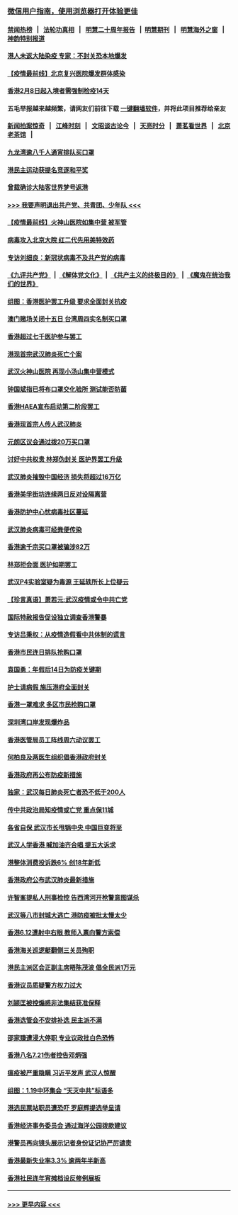 ### [微信用户指南，使用浏览器打开体验更佳](https://github.com/gfw-breaker/banned-news1/blob/master/indexes/wechat-guide.md?t=0)
#### [禁闻热榜](热点新闻.md?t=0)  &nbsp;&nbsp;|&nbsp;&nbsp; [法轮功真相](https://github.com/gfw-breaker/truth/blob/master/README.md?t=0) &nbsp;&nbsp;|&nbsp;&nbsp; [明慧二十周年报告](https://github.com/gfw-breaker/mh-reports/blob/master/README.md?t=0) &nbsp;&nbsp;|&nbsp;&nbsp;[明慧期刊](https://github.com/gfw-breaker/mh-qikan) &nbsp;&nbsp;|&nbsp;&nbsp; [明慧海外之窗](https://github.com/gfw-breaker/mh-news/blob/master/README.md?t=0) &nbsp;&nbsp;|&nbsp;&nbsp; [神韵特别报道](https://github.com/gfw-breaker/mh-news/blob/master/shenyun.md?t=0)
#### [港人未返大陆染疫 专家：不封关恐本地爆发](../pages/nsc415/n11848021.md?t=02061511) 
#### [【疫情最前线】北京复兴医院爆发群体感染](../pages/nsc415/n11847626.md?t=02061511) 
#### [香港2月8日起入境者需强制检疫14天](../pages/nsc415/n11847658.md?t=02061511) 
#### 五毛举报越来越频繁，请网友们前往下载 [一键翻墙软件](https://github.com/gfw-breaker/ssr-accounts)，并将此项目推荐给亲友
#### [新闻拍案惊奇](https://github.com/gfw-breaker/banned-news1/blob/master/pages/link4.md) &nbsp;&nbsp;|&nbsp;&nbsp; [江峰时刻](https://github.com/gfw-breaker/banned-news1/blob/master/pages/link4.md) &nbsp;&nbsp;|&nbsp;&nbsp; [文昭谈古论今](https://github.com/gfw-breaker/banned-news1/blob/master/pages/link4.md) &nbsp;&nbsp;|&nbsp;&nbsp; [天亮时分](https://github.com/gfw-breaker/banned-news1/blob/master/pages/link4.md) &nbsp;&nbsp;|&nbsp;&nbsp; [萧茗看世界](https://github.com/gfw-breaker/banned-news1/blob/master/pages/link4.md) &nbsp;&nbsp;|&nbsp;&nbsp; [北京老茶馆](https://github.com/gfw-breaker/banned-news1/blob/master/pages/link4.md) &nbsp;&nbsp;|&nbsp;&nbsp; 
#### [九龙湾逾八千人通宵排队买口罩](../pages/nsc415/n11847647.md?t=02061511) 
#### [港民主运动获提名竞逐和平奖](../pages/nsc415/n11847633.md?t=02061511) 
#### [曾载确诊大陆客世界梦号返港](../pages/nsc415/n11847608.md?t=02061511) 
#### [>>> 我要声明退出共产党、共青团、少年队 <<<](https://github.com/begood0513/goodnews/blob/master/quit/letter.md) 
#### [【疫情最前线】火神山医院如集中营 被军管](../pages/nsc415/n11847524.md?t=02061511) 
#### [病毒攻入北京大院 红二代先用美特效药](../pages/nsc415/n11847427.md?t=02061511) 
#### [专访刘细良：新冠状病毒不及共产党的病毒](../pages/nsc415/n11847164.md?t=02061511) 
#### [《九评共产党》](https://github.com/begood0513/9ping.md/blob/master/README.md) &nbsp;|&nbsp; [《解体党文化》](../../../../jtdwh.md/blob/master/README.md)  &nbsp;|&nbsp; [《共产主义的终极目的》](../../../../gczydzjmd.md/blob/master/README.md) &nbsp;|&nbsp; [《魔鬼在统治我们的世界》](../../../../mgztzwmdsj.md/blob/master/README.md) 
#### [组图：香港医护罢工升级 要求全面封关抗疫](../pages/nsc415/n11844107.md?t=02061511) 
#### [澳门赌场关闭十五日 台湾周四实名制买口罩](../pages/nsc415/n11845083.md?t=02061511) 
#### [香港超过七千医护参与罢工](../pages/nsc415/n11845051.md?t=02061511) 
#### [港现首宗武汉肺炎死亡个案](../pages/nsc415/n11844998.md?t=02061511) 
#### [武汉火神山医院 再现小汤山集中营模式](../pages/nsc415/n11844763.md?t=02061511) 
#### [钟国斌指已将布口罩交化验所 测试能否防菌](../pages/nsc415/n11842783.md?t=02061511) 
#### [香港HAEA宣布启动第二阶段罢工](../pages/nsc415/n11842723.md?t=02061511) 
#### [香港现首宗人传人武汉肺炎](../pages/nsc415/n11842766.md?t=02061511) 
#### [元朗区议会通过拨20万买口罩](../pages/nsc415/n11842754.md?t=02061511) 
#### [讨好中共权贵 林郑伪封关 医护界罢工升级](../pages/nsc415/n11842359.md?t=02061511) 
#### [武汉肺炎摧毁中国经济 损失将超过16万亿](../pages/nsc415/n11839723.md?t=02061511) 
#### [香港美孚街坊连续两日反对设隔离营](../pages/nsc415/n11839962.md?t=02061511) 
#### [香港防护中心忧病毒社区蔓延](../pages/nsc415/n11839933.md?t=02061511) 
#### [武汉肺炎病毒可经粪便传染](../pages/nsc415/n11839939.md?t=02061511) 
#### [香港逾千宗买口罩被骗涉82万](../pages/nsc415/n11839914.md?t=02061511) 
#### [林郑拒会面 医护如期罢工](../pages/nsc415/n11839892.md?t=02061511) 
#### [武汉P4实验室疑为毒源 王延轶所长上位疑云](../pages/nsc415/n11835543.md?t=02061511) 
#### [【珍言真语】萧若元:武汉疫情或令中共亡党](../pages/nsc415/n11829394.md?t=02061511) 
#### [国际特赦报告促设独立调查香港警暴](../pages/nsc415/n11833845.md?t=02061511) 
#### [专访吕秉权：从疫情造假看中共体制的谎言](../pages/nsc415/n11833813.md?t=02061511) 
#### [香港市民连日排队抢购口罩](../pages/nsc415/n11833794.md?t=02061511) 
#### [袁国勇：年假后14日为防疫关键期](../pages/nsc415/n11831088.md?t=02061511) 
#### [护士请病假 施压港府全面封关](../pages/nsc415/n11831030.md?t=02061511) 
#### [香港一罩难求 多区市民抢购口罩](../pages/nsc415/n11831002.md?t=02061511) 
#### [深圳湾口岸发现爆炸品](../pages/nsc415/n11828802.md?t=02061511) 
#### [香港医管局员工阵线周六动议罢工](../pages/nsc415/n11828762.md?t=02061511) 
#### [何柏良及两医生组织倡香港政府封关](../pages/nsc415/n11828749.md?t=02061511) 
#### [香港政府再公布防疫新措施](../pages/nsc415/n11828716.md?t=02061511) 
#### [独家：武汉每日肺炎死亡者恐不低于200人](../pages/nsc415/n11828240.md?t=02061511) 
#### [传中共政治局知疫情或亡党 重点保11城](../pages/nsc415/n11828145.md?t=02061511) 
#### [各省自保 武汉市长甩锅中央 中国巨变将至](../pages/nsc415/n11828021.md?t=02061511) 
#### [武汉人学香港 喊加油齐合唱 提五大诉求](../pages/nsc415/n11827046.md?t=02061511) 
#### [港整体消费投诉跌6% 创18年新低](../pages/nsc415/n11817280.md?t=02061511) 
#### [香港政府公布武汉肺炎最新措施](../pages/nsc415/n11817152.md?t=02061511) 
#### [许智峯提私人刑事检控 告西湾河开枪警意图谋杀](../pages/nsc415/n11817132.md?t=02061511) 
#### [武汉等八市封城大逃亡 港防疫被批太慢太少](../pages/nsc415/n11817058.md?t=02061511) 
#### [香港6.12遭射中右眼 教师入禀向警方索偿](../pages/nsc415/n11814678.md?t=02061511) 
#### [香港海关巡逻艇翻侧三关员殉职](../pages/nsc415/n11814604.md?t=02061511) 
#### [港民主派区会正副主席晤陈茂波 倡全民派1万元](../pages/nsc415/n11814582.md?t=02061511) 
#### [香港议员质疑警方权力过大](../pages/nsc415/n11814560.md?t=02061511) 
#### [刘颕匡被控煽惑非法集结获准保释](../pages/nsc415/n11811727.md?t=02061511) 
#### [香港选管会不安排补选 民主派不满](../pages/nsc415/n11811691.md?t=02061511) 
#### [邵家臻遭浸大停职 专业议政批白色恐怖](../pages/nsc415/n11811670.md?t=02061511) 
#### [香港八名7.21伤者控告邓炳强](../pages/nsc415/n11811623.md?t=02061511) 
#### [瘟疫被严重隐瞒 习近平发声 武汉人惊醒](../pages/nsc415/n11811186.md?t=02061511) 
#### [组图：1.19中环集会 “天灭中共”标语多](../pages/nsc415/n11809514.md?t=02061511) 
#### [港选民票站职员遭恐吓 罗庭辉提选举呈请](../pages/nsc415/n11808914.md?t=02061511) 
#### [香港经济事务委员会 通过海洋公园拨款建议](../pages/nsc415/n11808906.md?t=02061511) 
#### [港警员再向镜头展示记者身份证记协严厉谴责](../pages/nsc415/n11808888.md?t=02061511) 
#### [香港最新失业率3.3% 逾两年半新高](../pages/nsc415/n11808887.md?t=02061511) 
#### [香港社民连年宵摊档设反修例展板](../pages/nsc415/n11808857.md?t=02061511) 

----
#### [ >>> 更早内容 <<< ](../indexes/nsc415-earlier.md)
